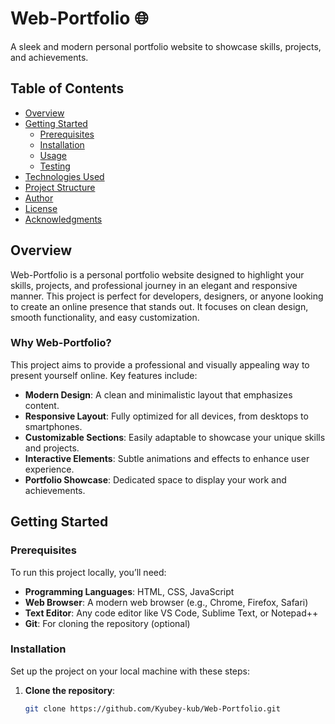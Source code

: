 <a id="top"></a>

# Web-Portfolio 🌐

A sleek and modern personal portfolio website to showcase skills, projects, and achievements.

## Table of Contents

- [Overview](#overview)
- [Getting Started](#getting-started)
  - [Prerequisites](#prerequisites)
  - [Installation](#installation)
  - [Usage](#usage)
  - [Testing](#testing)
- [Technologies Used](#technologies-used)
- [Project Structure](#project-structure)
- [Author](#author)
- [License](#license)
- [Acknowledgments](#acknowledgments)

## Overview

Web-Portfolio is a personal portfolio website designed to highlight your skills, projects, and professional journey in an elegant and responsive manner. This project is perfect for developers, designers, or anyone looking to create an online presence that stands out. It focuses on clean design, smooth functionality, and easy customization.

### Why Web-Portfolio?

This project aims to provide a professional and visually appealing way to present yourself online. Key features include:

- **Modern Design**: A clean and minimalistic layout that emphasizes content.
- **Responsive Layout**: Fully optimized for all devices, from desktops to smartphones.
- **Customizable Sections**: Easily adaptable to showcase your unique skills and projects.
- **Interactive Elements**: Subtle animations and effects to enhance user experience.
- **Portfolio Showcase**: Dedicated space to display your work and achievements.

## Getting Started

### Prerequisites

To run this project locally, you’ll need:

- **Programming Languages**: HTML, CSS, JavaScript
- **Web Browser**: A modern web browser (e.g., Chrome, Firefox, Safari)
- **Text Editor**: Any code editor like VS Code, Sublime Text, or Notepad++
- **Git**: For cloning the repository (optional)

### Installation

Set up the project on your local machine with these steps:

1. **Clone the repository**:
   ```bash
   git clone https://github.com/Kyubey-kub/Web-Portfolio.git
